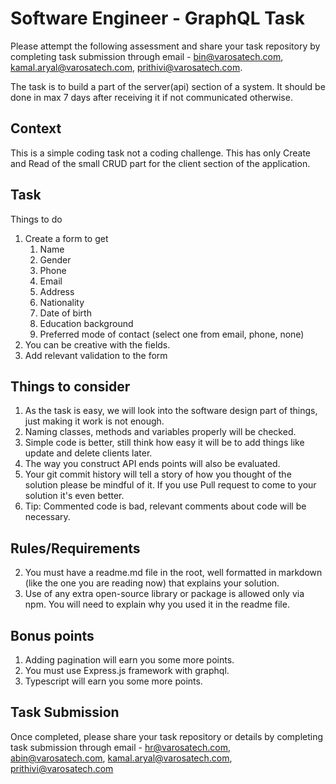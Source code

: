 # Software Engineer - GraphQL Task 
Please attempt the following assessment and share your task repository by completing task submission through email - bin@varosatech.com, 
kamal.aryal@varosatech.com, prithivi@varosatech.com. 

The task is to build a part of the server(api) section of a system. It should be done in max 7
days after receiving it if not communicated otherwise.

## Context
This is a simple coding task not a coding challenge. This has only Create and Read of
the small CRUD part for the client section of the application.

## Task
Things to do
1. Create a form to get
    1. Name
    2. Gender
    3. Phone
    4. Email
    5. Address
    6. Nationality
    7. Date of birth
    8. Education background
    9. Preferred mode of contact (select one from email, phone, none)
2. You can be creative with the fields.
3. Add relevant validation to the form

## Things to consider
1. As the task is easy, we will look into the software design part of things, just
making it work is not enough.
2. Naming classes, methods and variables properly will be checked.
3. Simple code is better, still think how easy it will be to add things like update and
delete clients later.
4. The way you construct API ends points will also be evaluated.
5. Your git commit history will tell a story of how you thought of the solution please
be mindful of it. If you use Pull request to come to your solution it's even better.
7. Tip: Commented code is bad, relevant comments about code will be necessary.

## Rules/Requirements
2. You must have a readme.md file in the root, well formatted in markdown (like the
one you are reading now) that explains your solution.
3. Use of any extra open-source library or package is allowed only via npm. You will
need to explain why you used it in the readme file.

## Bonus points
1. Adding pagination will earn you some more points.
2. You must use Express.js framework with graphql.
3. Typescript will earn you some more points.

## Task Submission

Once completed, please share your task repository or details by completing task submission through email - hr@varosatech.com, abin@varosatech.com, 
kamal.aryal@varosatech.com, prithivi@varosatech.com
